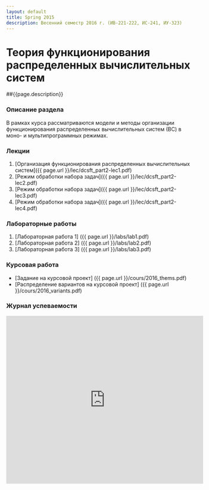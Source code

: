 ```yaml
---
layout: default
title: Spring 2015
description: Весенний семестр 2016 г. (ИВ-221-222, ИС-241, ИУ-323)
---
```

# Теория функционирования распределенных вычислительных систем

##{{page.description}}

### Описание раздела

В рамках курса рассматриваются модели и методы организации функционирования распределенных вычислительных систем (ВС) в моно- и мультипрограммных режимах.

### Лекции

1. [Организация функционирования распределенных вычислительных систем]({{ page.url }}/lec/dcsft_part2-lec1.pdf)
2. [Режим обработки набора задач]({{ page.url }}/lec/dcsft_part2-lec2.pdf)
3. [Режим обработки набора задач]({{ page.url }}/lec/dcsft_part2-lec3.pdf)
4. [Режим обработки набора задач]({{ page.url }}/lec/dcsft_part2-lec4.pdf)


### Лабораторные работы

1. [Лабораторная работа 1] ({{ page.url }}/labs/lab1.pdf)
2. [Лабораторная работа 2] ({{ page.url }}/labs/lab2.pdf)
3. [Лабораторная работа 3] ({{ page.url }}/labs/lab3.pdf)

### Курсовая работа

* [Задание на курсовой проект] ({{ page.url }}/cours/2016_thems.pdf)
* [Распределение вариантов на курсовой проект] ({{ page.url }}/cours/2016_variants.pdf)

### Журнал успеваемости

<iframe width="105%" height="450" frameborder="0" src="https://docs.google.com/spreadsheets/d/1-LSEegt_yFMfpGTn1NQOfJhLcv0jmre1mX42RRXAo1I/pubhtml?widget=true&amp;headers=false"></iframe>